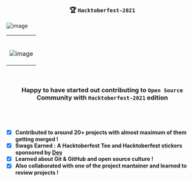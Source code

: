 #

### <p align="center">🏆 `Hacktoberfest-2021` </p>

![image](https://user-images.githubusercontent.com/76246106/137639975-e1a68901-3734-4f7a-904b-6d8f38beb760.png)


<table>
	<tr>
		 <td>


</br>
	

![image](https://user-images.githubusercontent.com/76246106/139733326-aeec1b3c-21e8-4076-8872-c2ffae7db8fa.png)
  
 </table>

</br>  
  
  
  
### <p align="center"> Happy to have started out contributing to `Open Source` Community with `Hacktoberfest-2021` edition </p>

</br>

# 

- [X] **Contributed to around 20+ projects with almost maximum of them getting merged !**
- [X] **Swags Earned :** **A Hacktoberfest Tee and Hacktoberfest stickers sponsored by [Dev](https://dev.to/)**
- [X] **Learned about Git & GitHub and open source culture !**
- [X] **Also collaborated with one of the project mantainer and learned to review projects !**

#
